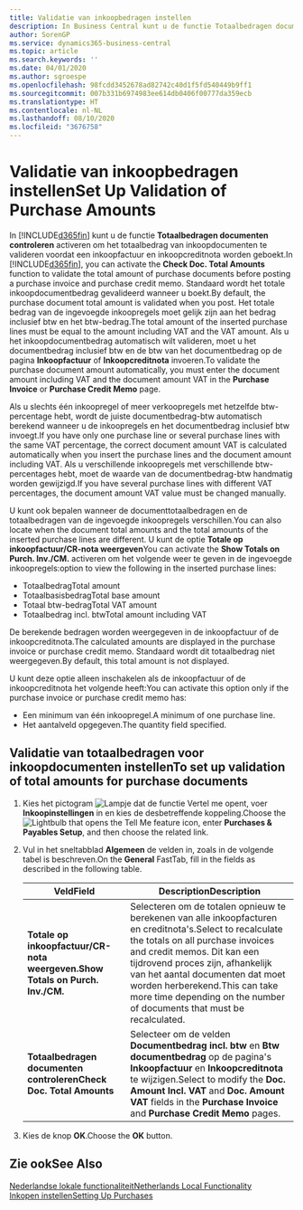 ```yaml
---
title: Validatie van inkoopbedragen instellen
description: In Business Central kunt u de functie Totaalbedragen documenten controleren activeren om het totaalbedrag van inkoopdocumenten te valideren voordat een inkoopfactuur en inkoopcreditnota worden geboekt.
author: SorenGP
ms.service: dynamics365-business-central
ms.topic: article
ms.search.keywords: ''
ms.date: 04/01/2020
ms.author: sgroespe
ms.openlocfilehash: 98fcdd3452678ad82742c40d1f5fd540449b9ff1
ms.sourcegitcommit: 007b331b6974983ee614db0406f00777da359ecb
ms.translationtype: HT
ms.contentlocale: nl-NL
ms.lasthandoff: 08/10/2020
ms.locfileid: "3676758"
---
```

# <a name="set-up-validation-of-purchase-amounts"></a><span data-ttu-id="e37e7-103">Validatie van inkoopbedragen instellen</span><span class="sxs-lookup"><span data-stu-id="e37e7-103">Set Up Validation of Purchase Amounts</span></span>
<span data-ttu-id="e37e7-104">In [!INCLUDE[d365fin](../../includes/d365fin_md.md)] kunt u de functie **Totaalbedragen documenten controleren** activeren om het totaalbedrag van inkoopdocumenten te valideren voordat een inkoopfactuur en inkoopcreditnota worden geboekt.</span><span class="sxs-lookup"><span data-stu-id="e37e7-104">In [!INCLUDE[d365fin](../../includes/d365fin_md.md)], you can activate the **Check Doc. Total Amounts** function to validate the total amount of purchase documents before posting a purchase invoice and purchase credit memo.</span></span> <span data-ttu-id="e37e7-105">Standaard wordt het totale inkoopdocumentbedrag gevalideerd wanneer u boekt.</span><span class="sxs-lookup"><span data-stu-id="e37e7-105">By default, the purchase document total amount is validated when you post.</span></span> <span data-ttu-id="e37e7-106">Het totale bedrag van de ingevoegde inkoopregels moet gelijk zijn aan het bedrag inclusief btw en het btw-bedrag.</span><span class="sxs-lookup"><span data-stu-id="e37e7-106">The total amount of the inserted purchase lines must be equal to the amount including VAT and the VAT amount.</span></span> <span data-ttu-id="e37e7-107">Als u het inkoopdocumentbedrag automatisch wilt valideren, moet u het documentbedrag inclusief btw en de btw van het documentbedrag op de pagina **Inkoopfactuur** of **Inkoopcreditnota** invoeren.</span><span class="sxs-lookup"><span data-stu-id="e37e7-107">To validate the purchase document amount automatically, you must enter the document amount including VAT and the document amount VAT in the **Purchase Invoice** or **Purchase Credit Memo** page.</span></span>  

<span data-ttu-id="e37e7-108">Als u slechts één inkoopregel of meer verkoopregels met hetzelfde btw-percentage hebt, wordt de juiste documentbedrag-btw automatisch berekend wanneer u de inkoopregels en het documentbedrag inclusief btw invoegt.</span><span class="sxs-lookup"><span data-stu-id="e37e7-108">If you have only one purchase line or several purchase lines with the same VAT percentage, the correct document amount VAT is calculated automatically when you insert the purchase lines and the document amount including VAT.</span></span> <span data-ttu-id="e37e7-109">Als u verschillende inkoopregels met verschillende btw-percentages hebt, moet de waarde van de documentbedrag-btw handmatig worden gewijzigd.</span><span class="sxs-lookup"><span data-stu-id="e37e7-109">If you have several purchase lines with different VAT percentages, the document amount VAT value must be changed manually.</span></span>  

<span data-ttu-id="e37e7-110">U kunt ook bepalen wanneer de documenttotaalbedragen en de totaalbedragen van de ingevoegde inkoopregels verschillen.</span><span class="sxs-lookup"><span data-stu-id="e37e7-110">You can also locate when the document total amounts and the total amounts of the inserted purchase lines are different.</span></span> <span data-ttu-id="e37e7-111">U kunt de optie **Totale op inkoopfactuur/CR-nota weergeven**</span><span class="sxs-lookup"><span data-stu-id="e37e7-111">You can activate the **Show Totals on Purch. Inv./CM.**</span></span> <span data-ttu-id="e37e7-112">activeren om het volgende weer te geven in de ingevoegde inkoopregels:</span><span class="sxs-lookup"><span data-stu-id="e37e7-112">option to view the following in the inserted purchase lines:</span></span>  

- <span data-ttu-id="e37e7-113">Totaalbedrag</span><span class="sxs-lookup"><span data-stu-id="e37e7-113">Total amount</span></span>  
- <span data-ttu-id="e37e7-114">Totaalbasisbedrag</span><span class="sxs-lookup"><span data-stu-id="e37e7-114">Total base amount</span></span>  
- <span data-ttu-id="e37e7-115">Totaal btw-bedrag</span><span class="sxs-lookup"><span data-stu-id="e37e7-115">Total VAT amount</span></span>  
- <span data-ttu-id="e37e7-116">Totaalbedrag incl. btw</span><span class="sxs-lookup"><span data-stu-id="e37e7-116">Total amount including VAT</span></span>  

<span data-ttu-id="e37e7-117">De berekende bedragen worden weergegeven in de inkoopfactuur of de inkoopcreditnota.</span><span class="sxs-lookup"><span data-stu-id="e37e7-117">The calculated amounts are displayed in the purchase invoice or purchase credit memo.</span></span> <span data-ttu-id="e37e7-118">Standaard wordt dit totaalbedrag niet weergegeven.</span><span class="sxs-lookup"><span data-stu-id="e37e7-118">By default, this total amount is not displayed.</span></span>  

<span data-ttu-id="e37e7-119">U kunt deze optie alleen inschakelen als de inkoopfactuur of de inkoopcreditnota het volgende heeft:</span><span class="sxs-lookup"><span data-stu-id="e37e7-119">You can activate this option only if the purchase invoice or purchase credit memo has:</span></span>  

- <span data-ttu-id="e37e7-120">Een minimum van één inkoopregel.</span><span class="sxs-lookup"><span data-stu-id="e37e7-120">A minimum of one purchase line.</span></span>  
- <span data-ttu-id="e37e7-121">Het aantalveld opgegeven.</span><span class="sxs-lookup"><span data-stu-id="e37e7-121">The quantity field specified.</span></span>  

## <a name="to-set-up-validation-of-total-amounts-for-purchase-documents"></a><span data-ttu-id="e37e7-122">Validatie van totaalbedragen voor inkoopdocumenten instellen</span><span class="sxs-lookup"><span data-stu-id="e37e7-122">To set up validation of total amounts for purchase documents</span></span>  

1.  <span data-ttu-id="e37e7-123">Kies het pictogram ![Lampje dat de functie Vertel me opent](../../media/ui-search/search_small.png "Vertel me wat u wilt doen"), voer **Inkoopinstellingen** in en kies de desbetreffende koppeling.</span><span class="sxs-lookup"><span data-stu-id="e37e7-123">Choose the ![Lightbulb that opens the Tell Me feature](../../media/ui-search/search_small.png "Tell me what you want to do") icon, enter **Purchases & Payables Setup**, and then choose the related link.</span></span>  
2.  <span data-ttu-id="e37e7-124">Vul in het sneltabblad **Algemeen** de velden in, zoals in de volgende tabel is beschreven.</span><span class="sxs-lookup"><span data-stu-id="e37e7-124">On the **General** FastTab, fill in the fields as described in the following table.</span></span>  

    |<span data-ttu-id="e37e7-125">Veld</span><span class="sxs-lookup"><span data-stu-id="e37e7-125">Field</span></span>|<span data-ttu-id="e37e7-126">Description</span><span class="sxs-lookup"><span data-stu-id="e37e7-126">Description</span></span>|  
    |---------------------------------|---------------------------------------|  
    |<span data-ttu-id="e37e7-127">**Totale op inkoopfactuur/CR-nota weergeven.**</span><span class="sxs-lookup"><span data-stu-id="e37e7-127">**Show Totals on Purch. Inv./CM.**</span></span>|<span data-ttu-id="e37e7-128">Selecteren om de totalen opnieuw te berekenen van alle inkoopfacturen en creditnota's.</span><span class="sxs-lookup"><span data-stu-id="e37e7-128">Select to recalculate the totals on all purchase invoices and credit memos.</span></span> <span data-ttu-id="e37e7-129">Dit kan een tijdrovend proces zijn, afhankelijk van het aantal documenten dat moet worden herberekend.</span><span class="sxs-lookup"><span data-stu-id="e37e7-129">This can take more time depending on the number of documents that must be recalculated.</span></span>|  
    |<span data-ttu-id="e37e7-130">**Totaalbedragen documenten controleren**</span><span class="sxs-lookup"><span data-stu-id="e37e7-130">**Check Doc. Total Amounts**</span></span>|<span data-ttu-id="e37e7-131">Selecteer om de velden **Documentbedrag incl. btw** en **Btw documentbedrag** op de pagina's **Inkoopfactuur** en **Inkoopcreditnota** te wijzigen.</span><span class="sxs-lookup"><span data-stu-id="e37e7-131">Select to modify the **Doc. Amount Incl. VAT** and **Doc. Amount VAT** fields in the **Purchase Invoice** and **Purchase Credit Memo** pages.</span></span>|  

3.  <span data-ttu-id="e37e7-132">Kies de knop **OK**.</span><span class="sxs-lookup"><span data-stu-id="e37e7-132">Choose the **OK** button.</span></span>  

## <a name="see-also"></a><span data-ttu-id="e37e7-133">Zie ook</span><span class="sxs-lookup"><span data-stu-id="e37e7-133">See Also</span></span>  
[<span data-ttu-id="e37e7-134">Nederlandse lokale functionaliteit</span><span class="sxs-lookup"><span data-stu-id="e37e7-134">Netherlands Local Functionality</span></span>](netherlands-local-functionality.md)  
[<span data-ttu-id="e37e7-135">Inkopen instellen</span><span class="sxs-lookup"><span data-stu-id="e37e7-135">Setting Up Purchases</span></span>](../../sales-how-work-standard-lines.md)
